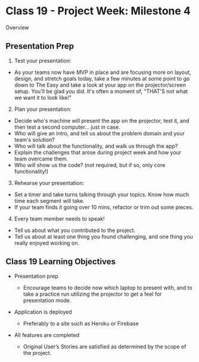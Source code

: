 # Class 19 -  Project Week: Milestone 4

Overview

## Presentation Prep

1. Test your presentation:
 * As your teams now have MVP in place and are focusing more on layout, design, and stretch goals today, take a few minutes at some point to go down to The Easy and take a look at your app on the projector/screen setup. You'll be glad you did. It's often a moment of, "THAT'S not what we want it to look like!"

2. Plan your presentation:
 * Decide who's machine will present the app on the projector, test it, and then test a second computer… just in case.
 * Who will give an intro, and tell us about the problem domain and your team's solution?
 * Who will talk about the functionality, and walk us through the app?
 * Explain the challenges that arose during project week and how your team overcame them.
 * Who will show us the code? (not required, but if so, only core functionality!) 

3. Rehearse your presentation:
 * Set a timer and take turns talking through your topics. Know how much time each segment will take.
 * If your team finds it going over 10 mins, refactor or trim out some pieces.

4. Every team member needs to speak!
 * Tell us about what you contributed to the project.
 * Tell us about at least one thing you found challenging, and one thing you really enjoyed working on.

## Class 19 Learning Objectives

* Presentation prep

  * Encourage teams to decide now which laptop to present with, and to take a practice run utilizing the projector to get a feel for presentation mode.

* Application is deployed

  * Preferably to a site such as Heroku or Firebase

* All features are completed

  * Original User’s Stories are satisfied as determined by the scope of the project.
